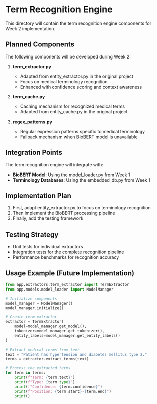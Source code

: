 # Term Recognition Engine

This directory will contain the term recognition engine components for Week 2 implementation.

## Planned Components

The following components will be developed during Week 2:

1. **term_extractor.py**
   - Adapted from entity_extractor.py in the original project
   - Focus on medical terminology recognition
   - Enhanced with confidence scoring and context awareness

2. **term_cache.py**
   - Caching mechanism for recognized medical terms
   - Adapted from entity_cache.py in the original project

3. **regex_patterns.py**
   - Regular expression patterns specific to medical terminology
   - Fallback mechanism when BioBERT model is unavailable

## Integration Points

The term recognition engine will integrate with:

- **BioBERT Model**: Using the model_loader.py from Week 1
- **Terminology Databases**: Using the embedded_db.py from Week 1

## Implementation Plan

1. First, adapt entity_extractor.py to focus on terminology recognition
2. Then implement the BioBERT processing pipeline
3. Finally, add the testing framework

## Testing Strategy

- Unit tests for individual extractors
- Integration tests for the complete recognition pipeline
- Performance benchmarks for recognition accuracy

## Usage Example (Future Implementation)

```python
from app.extractors.term_extractor import TermExtractor
from app.models.model_loader import ModelManager

# Initialize components
model_manager = ModelManager()
model_manager.initialize()

# Create term extractor
extractor = TermExtractor(
    model=model_manager.get_model(),
    tokenizer=model_manager.get_tokenizer(),
    entity_labels=model_manager.get_entity_labels()
)

# Extract medical terms from text
text = "Patient has hypertension and diabetes mellitus type 2."
terms = extractor.extract_terms(text)

# Process the extracted terms
for term in terms:
    print(f"Term: {term.text}")
    print(f"Type: {term.type}")
    print(f"Confidence: {term.confidence}")
    print(f"Position: {term.start}-{term.end}")
    print()
```